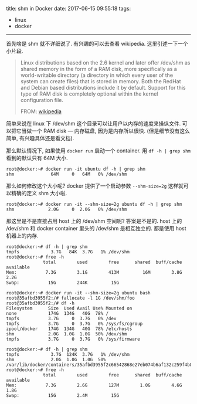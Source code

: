 title: shm in Docker
date: 2017-06-15 09:55:18
tags:
  - linux
  - docker
---

首先啥是 shm 就不详细说了. 有兴趣的可以去查看 wikipedia. 这里引述一下一个小片段.

> Linux distributions based on the 2.6 kernel and later offer /dev/shm as shared memory in the form of a RAM disk, more specifically as a world-writable directory (a directory in which every user of the system can create files) that is stored in memory. Both the RedHat and Debian based distributions include it by default. Support for this type of RAM disk is completely optional within the kernel configuration file.
>
> FROM: [wikipedia](https://en.wikipedia.org/wiki/Shared_memory)

简单来说在 linux 下 /dev/shm 这个目录可以让用户以内存的速度来操纵文件. 可以把它当做一个 RAM disk — 内存磁盘, 因为是内存所以很快. (但是细节没有这么简单, 有兴趣具体还是看文档).

那么默认情况下, 如果使用 `docker run` 启动一个 container. 用 `df -h | grep shm` 看到的默认只有 64M 大小. 

```terminal
root@docker:~# docker run -it ubuntu df -h | grep shm
shm              64M     0   64M   0% /dev/shm
```

那么如何修改这个大小呢? docker 提供了一个启动参数 `--shm-size=2g` 这样就可以精确的定义 shm 大小啦.

```terminal
root@docker:~# docker run -it --shm-size=2g ubuntu df -h | grep shm
shm             2.0G     0  2.0G   0% /dev/shm
```

那这里是不是直接占用 host 上的 /dev/shm 空间呢? 答案是不是的. host 上的 /dev/shm 和 docker container 里头的 /dev/shm 是相互独立的. 都是使用 host 机器上的内存.

```terminal
root@docker:~# df -h | grep shm
tmpfs            3.7G   84K  3.7G   1% /dev/shm
root@docker:~# free -h
              total        used        free      shared  buff/cache   available
Mem:           7.3G        3.1G        413M         16M        3.8G        2.2G
Swap:           15G        244K         15G
```

```terminal
root@docker:~# docker run -it --shm-size=2g ubuntu bash
root@35afbd3955f2:/# fallocate -l 1G /dev/shm/foo
root@35afbd3955f2:/# df -h
Filesystem      Size  Used Avail Use% Mounted on
none            174G  134G   40G  78% /
tmpfs           3.7G     0  3.7G   0% /dev
tmpfs           3.7G     0  3.7G   0% /sys/fs/cgroup
zpool/docker    174G  134G   40G  78% /etc/hosts
shm             2.0G  1.0G  1.0G  50% /dev/shm
tmpfs           3.7G     0  3.7G   0% /sys/firmware
```

```terminal
root@docker:~# df -h | grep shm
tmpfs            3.7G  124K  3.7G   1% /dev/shm
shm              2.0G  1.0G  1.0G  50% /var/lib/docker/containers/35afbd3955f2c66542868e27eb074b6af132c259f4b865960bcd0804582731e3/shm
root@docker:~# free -h
              total        used        free      shared  buff/cache   available
Mem:           7.3G        2.6G        127M        1.0G        4.6G        1.8G
Swap:           15G        2.4M         15G
```
